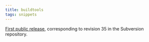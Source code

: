 ```yaml
---
title: buildtools
tags: snippets
---
```


[First public release](http://typechecked.net/a/news/archives/2006/09/wincent_buildto.php), corresponding to revision 35 in the Subversion repository.
